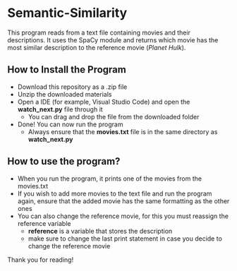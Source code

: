 # Semantic-Similarity
This program reads from a text file containing movies and their descriptions. It uses the SpaCy module and returns which movie has the most similar description to the reference movie (*Planet Hulk*).

## How to Install the Program
* Download this repository as a .zip file
* Unzip the downloaded materials
* Open a IDE (for example, Visual Studio Code) and open the **watch_next.py** file through it
  * You can drag and drop the file from the downloaded folder
* Done! You can now run the program
  * Always ensure that the **movies.txt** file is in the same directory as **watch_next.py**
  
## How to use the program?
* When you run the program, it prints one of the movies from the movies.txt
* If you wish to add more movies to the text file and run the program again, ensure that the added movie has the same formatting as the other ones
* You can also change the reference movie, for this you must reassign the reference variable
  * **reference** is a variable that stores the description
  * make sure to change the last print statement in case you decide to change the reference movie
  
Thank you for reading!
